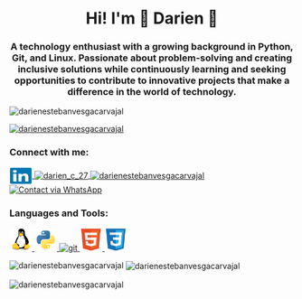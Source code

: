 <h1 align="center">Hi! I'm 🐺 Darien 🌸</h1>
<h3 align="center">
  A technology enthusiast with a growing background in Python, Git, and Linux. Passionate about problem-solving and creating inclusive solutions while continuously learning and seeking opportunities to contribute to innovative projects that make a difference in the world of technology.
</h3>

<p align="left">
  <img src="https://komarev.com/ghpvc/?username=darienestebanvesgacarvajal&label=Profile%20views&color=0e75b6&style=flat" alt="darienestebanvesgacarvajal" />
</p>

<p align="left">
  <a href="https://github.com/ryo-ma/github-profile-trophy">
    <img src="https://github-profile-trophy.vercel.app/?username=darienestebanvesgacarvajal" alt="darienestebanvesgacarvajal" />
  </a>
</p>

<h3 align="left">Connect with me:</h3>
<p align="left">
  <a href="https://www.linkedin.com/in/darien-carvajal/" target="blank">
    <img align="center" src="https://raw.githubusercontent.com/devicons/devicon/master/icons/linkedin/linkedin-original.svg" alt="Darien Carvajal LinkedIn" height="30" width="40" />
  </a>
  <a href="https://instagram.com/darien_c_27" target="blank">
    <img align="center" src="https://raw.githubusercontent.com/rahuldkjain/github-profile-readme-generator/master/src/images/icons/Social/instagram.svg" alt="darien_c_27" height="30" width="40" />
  </a>
  <a href="https://discord.gg/Hm8njfkTbf" target="blanck">
    <img align="center" src="https://raw.githubusercontent.com/rahuldkjain/github-profile-readme-generator/master/src/images/icons/Social/discord.svg" alt="darienestebanvesgacarvajal" height="30" width="40" />
  </a>
  <a href="https://wa.me/573108027727" target="blank">
    <img align="center" src="https://raw.githubusercontent.com/rahuldkjain/github-profile-readme-generator/master/src/images/icons/Social/whatsapp.svg" alt="Contact via WhatsApp" height="30" width="40" />
  </a>
</p>

<h3 align="left">Languages and Tools:</h3>
<p align="left">
  <a href="https://www.linux.org/" target="_blank" rel="noreferrer">
    <img src="https://raw.githubusercontent.com/devicons/devicon/master/icons/linux/linux-original.svg" alt="linux" width="40" height="40" />
  </a>
  <a href="https://www.python.org" target="_blank" rel="noreferrer">
    <img src="https://raw.githubusercontent.com/devicons/devicon/master/icons/python/python-original.svg" alt="python" width="40" height="40" />
  </a>
  <a href="https://git-scm.com/" target="_blank" rel="noreferrer">
    <img src="https://www.vectorlogo.zone/logos/git-scm/git-scm-icon.svg" alt="git" width="40" height="40" />
  </a>
  <a href="https://developer.mozilla.org/en-US/docs/Web/HTML" target="_blank" rel="noreferrer">
    <img src="https://raw.githubusercontent.com/devicons/devicon/master/icons/html5/html5-original.svg" alt="HTML" width="40" height="40" />
  </a>
  <a href="https://developer.mozilla.org/en-US/docs/Web/CSS" target="_blank" rel="noreferrer">
    <img src="https://raw.githubusercontent.com/devicons/devicon/master/icons/css3/css3-original.svg" alt="CSS" width="40" height="40" />
  </a>
</p>

<p>
  <img align="left" src="https://github-readme-stats.vercel.app/api/top-langs?username=darienestebanvesgacarvajal&show_icons=true&locale=en&layout=compact" alt="darienestebanvesgacarvajal" />
</p>

<p>
  &nbsp;<img align="center" src="https://github-readme-stats.vercel.app/api?username=darienestebanvesgacarvajal&show_icons=true&locale=en" alt="darienestebanvesgacarvajal" />
</p>

<p>
  <img align="center" src="https://github-readme-streak-stats.herokuapp.com/?user=darienestebanvesgacarvajal&" alt="darienestebanvesgacarvajal" />
</p>
